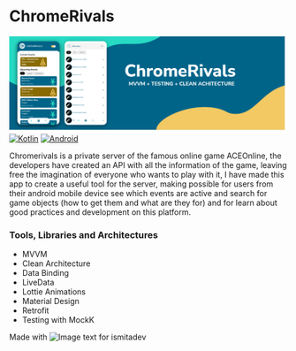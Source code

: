 # ChromeRivals

![Image text](https://github.com/bg-isma/files/blob/main/githubbanner-chromerivals.png)
[![Kotlin](https://img.shields.io/badge/Kotlin-1.6.18-orange?longCache=true&style=popout-square)](https://kotlinlang.org)
[![Android](https://img.shields.io/badge/Android-5-purple.svg?longCache=true&style=popout-square)](https://www.android.com)

Chromerivals is a private server of the famous online game ACEOnline, the developers have created an API with all the information of the game, leaving free the imagination of everyone who wants to play with it, I have made this app to create a useful tool for the server, making possible for users from their android mobile device see which events are active and search for game objects (how to get them and what are they for) and for learn about good practices and development on this platform.

### Tools, Libraries and Architectures

- MVVM
- Clean Architecture
- Data Binding
- LiveData
- Lottie Animations
- Material Design
- Retrofit
- Testing with MockK


Made with ![Image text](https://img.icons8.com/color/48/000000/like--v3.png) for ismitadev
